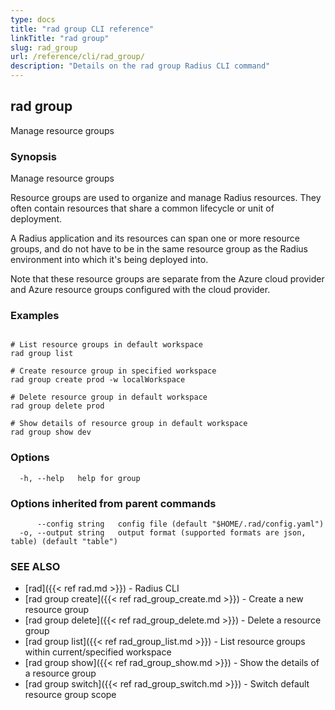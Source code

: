 ```yaml
---
type: docs
title: "rad group CLI reference"
linkTitle: "rad group"
slug: rad_group
url: /reference/cli/rad_group/
description: "Details on the rad group Radius CLI command"
---
```

## rad group

Manage resource groups

### Synopsis

Manage resource groups
		
Resource groups are used to organize and manage Radius resources. They often contain resources that share a common lifecycle or unit of deployment.

A Radius application and its resources can span one or more resource groups, and do not have to be in the same resource group as the Radius environment into which it's being deployed into.

Note that these resource groups are separate from the Azure cloud provider and Azure resource groups configured with the cloud provider.


### Examples

```

# List resource groups in default workspace
rad group list

# Create resource group in specified workspace
rad group create prod -w localWorkspace

# Delete resource group in default workspace
rad group delete prod

# Show details of resource group in default workspace
rad group show dev

```

### Options

```
  -h, --help   help for group
```

### Options inherited from parent commands

```
      --config string   config file (default "$HOME/.rad/config.yaml")
  -o, --output string   output format (supported formats are json, table) (default "table")
```

### SEE ALSO

* [rad]({{< ref rad.md >}})	 - Radius CLI
* [rad group create]({{< ref rad_group_create.md >}})	 - Create a new resource group
* [rad group delete]({{< ref rad_group_delete.md >}})	 - Delete a resource group
* [rad group list]({{< ref rad_group_list.md >}})	 - List resource groups within current/specified workspace
* [rad group show]({{< ref rad_group_show.md >}})	 - Show the details of a resource group
* [rad group switch]({{< ref rad_group_switch.md >}})	 - Switch default resource group scope

